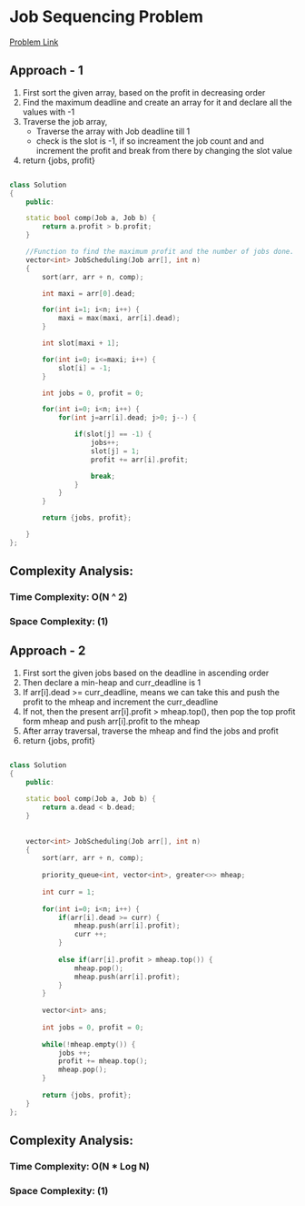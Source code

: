 # Job Sequencing Problem

[Problem Link](https://www.geeksforgeeks.org/problems/job-sequencing-problem-1587115620/1)

## Approach - 1

1. First sort the given array, based on the profit in decreasing order
2. Find the maximum deadline and create an array for it and declare all the values with -1
3. Traverse the job array,
   - Traverse the array with Job deadline till 1
   - check is the slot is -1, if so increament the job count and and increment the profit and break from there by changing the slot value
4. return {jobs, profit}

```c++

class Solution
{
    public:

    static bool comp(Job a, Job b) {
        return a.profit > b.profit;
    }

    //Function to find the maximum profit and the number of jobs done.
    vector<int> JobScheduling(Job arr[], int n)
    {
        sort(arr, arr + n, comp);

        int maxi = arr[0].dead;

        for(int i=1; i<n; i++) {
            maxi = max(maxi, arr[i].dead);
        }

        int slot[maxi + 1];

        for(int i=0; i<=maxi; i++) {
            slot[i] = -1;
        }

        int jobs = 0, profit = 0;

        for(int i=0; i<n; i++) {
            for(int j=arr[i].dead; j>0; j--) {

                if(slot[j] == -1) {
                    jobs++;
                    slot[j] = 1;
                    profit += arr[i].profit;

                    break;
                }
            }
        }

        return {jobs, profit};

    }
};

```

## Complexity Analysis:

### Time Complexity: O(N ^ 2)

### Space Complexity: (1)

## Approach - 2

1. First sort the given jobs based on the deadline in ascending order
2. Then declare a min-heap and curr_deadline is 1
3. If arr[i].dead >= curr_deadline, means we can take this and push the profit to the mheap and increment the curr_deadline
4. If not, then the present arr[i].profit > mheap.top(), then pop the top profit form mheap and push arr[i].profit to the mheap
5. After array traversal, traverse the mheap and find the jobs and profit
6. return {jobs, profit}

```c++

class Solution 
{
    public:
    
    static bool comp(Job a, Job b) {
        return a.dead < b.dead;
    } 
    
    
    vector<int> JobScheduling(Job arr[], int n) 
    { 
        sort(arr, arr + n, comp);
        
        priority_queue<int, vector<int>, greater<>> mheap;
        
        int curr = 1;
        
        for(int i=0; i<n; i++) {
            if(arr[i].dead >= curr) {
                mheap.push(arr[i].profit);
                curr ++;
            }
            
            else if(arr[i].profit > mheap.top()) {
                mheap.pop();
                mheap.push(arr[i].profit);
            }
        }
        
        vector<int> ans;
        
        int jobs = 0, profit = 0;
        
        while(!mheap.empty()) {
            jobs ++;
            profit += mheap.top();
            mheap.pop();
        }
        
        return {jobs, profit};
    } 
};

```

## Complexity Analysis:

### Time Complexity: O(N * Log N)

### Space Complexity: (1)
